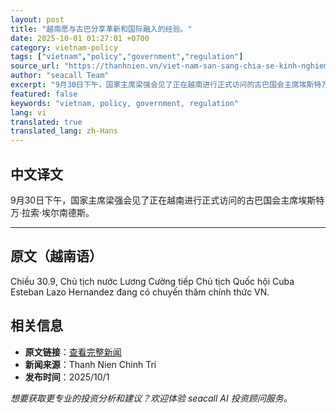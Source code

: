 ```yaml
---
layout: post
title: "越南愿与古巴分享革新和国际融入的经验。"
date: 2025-10-01 01:27:01 +0700
category: vietnam-policy
tags: ["vietnam","policy","government","regulation"]
source_url: "https://thanhnien.vn/viet-nam-san-sang-chia-se-kinh-nghiem-doi-moi-hoi-nhap-quoc-te-voi-cuba-185250930232956681.htm"
author: "seacall Team"
excerpt: "9月30日下午，国家主席梁强会见了正在越南进行正式访问的古巴国会主席埃斯特万·拉索·埃尔南德斯。..."
featured: false
keywords: "vietnam, policy, government, regulation"
lang: vi
translated: true
translated_lang: zh-Hans
---
```


## 中文译文

9月30日下午，国家主席梁强会见了正在越南进行正式访问的古巴国会主席埃斯特万·拉索·埃尔南德斯。

---

## 原文（越南语）

Chiều 30.9, Chủ tịch nước Lương Cường tiếp Chủ tịch Quốc hội Cuba Esteban Lazo Hernandez đang c&oacute; chuyến thăm ch&iacute;nh thức VN.

## 相关信息

- **原文链接**：[查看完整新闻](https://thanhnien.vn/viet-nam-san-sang-chia-se-kinh-nghiem-doi-moi-hoi-nhap-quoc-te-voi-cuba-185250930232956681.htm)
- **新闻来源**：Thanh Nien Chinh Tri
- **发布时间**：2025/10/1

*想要获取更专业的投资分析和建议？欢迎体验 seacall AI 投资顾问服务。*